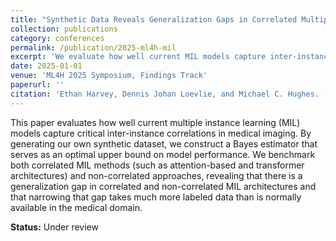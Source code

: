 ```yaml
---
title: "Synthetic Data Reveals Generalization Gaps in Correlated Multiple Instance Learning"
collection: publications
category: conferences
permalink: /publication/2025-ml4h-mil
excerpt: 'We evaluate how well current MIL models capture inter-instance correlations by generating synthetic datasets and constructing a Bayes estimator as an optimal upper bound on model performance.'
date: 2025-01-01
venue: 'ML4H 2025 Symposium, Findings Track'
paperurl: ''
citation: 'Ethan Harvey, Dennis Johan Loevlie, and Michael C. Hughes. (2025). &quot;Synthetic Data Reveals Generalization Gaps in Correlated Multiple Instance Learning.&quot; <i>ML4H 2025 Symposium, Findings Track</i>. Under review.'
---
```


This paper evaluates how well current multiple instance learning (MIL) models capture critical inter-instance correlations in medical imaging. By generating our own synthetic dataset, we construct a Bayes estimator that serves as an optimal upper bound on model performance. We benchmark both correlated MIL methods (such as attention-based and transformer architectures) and non-correlated approaches, revealing that there is a generalization gap in correlated and non-correlated MIL architectures and that narrowing that gap takes much more labeled data than is normally available in the medical domain.

**Status:** Under review
